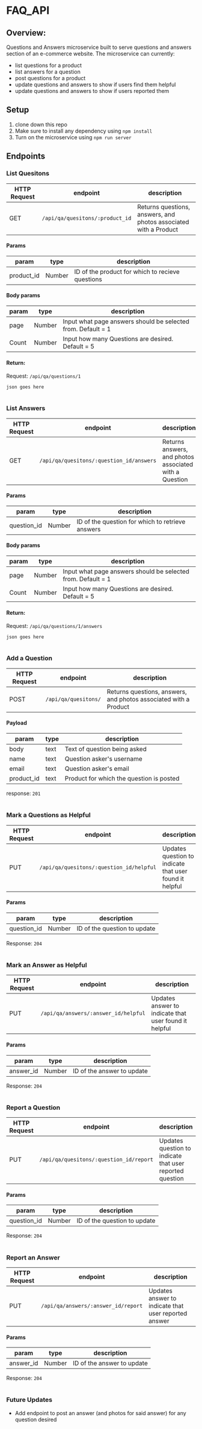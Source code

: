 # FAQ_API

## Overview: 
Questions and Answers microservice built to serve questions and answers section of an e-commerce website. The microservice can currently:
- list questions for a product
- list answers for a question
- post questions for a product
- update questions and answers to show if users find them helpful
- update questions and answers to show if users reported them


## Setup
1. clone down this repo
1. Make sure to install any dependency using `` npm install ``
1. Turn on the microservice using `` npm run server ``

## Endpoints

### List Quesitons
| HTTP Request | endpoint | description |
|--------------|-----------|-------------|
| GET | `` /api/qa/quesitons/:product_id `` | Returns questions, answers, and photos associated with a Product |

 #### Params
 | param | type | description |
 |-------|------|-------------|
 | product_id | Number | ID of the product for which to recieve questions |

 #### Body params
 | param | type | description |
 |-------|------|-------------|
 | page | Number | Input what page answers should be selected from. Default = 1 |
 | Count | Number | Input how many Questions are desired. Default = 5 |
 
 #### Return:
 Request: `` /api/qa/questions/1 ``
 ```
 json goes here
 ```
# 

### List Answers
| HTTP Request | endpoint | description |
|--------------|-----------|-------------|
| GET | `` /api/qa/quesitons/:question_id/answers `` | Returns answers, and photos associated with a Question |

 #### Params
 | param | type | description |
 |-------|------|-------------|
 | question_id | Number | ID of the question for which to retrieve answers |

 #### Body params
 | param | type | description |
 |-------|------|-------------|
 | page | Number | Input what page answers should be selected from. Default = 1 |
 | Count | Number | Input how many Questions are desired. Default = 5 |
 
 #### Return:
 Request: `` /api/qa/questions/1/answers ``
 ```
 json goes here
 ```
  # 
  
### Add a Question
| HTTP Request | endpoint | description |
|--------------|-----------|-------------|
| POST | `` /api/qa/quesitons/ `` | Returns questions, answers, and photos associated with a Product |

 #### Payload
 | param | type | description |
 |-------|------|-------------|
 | body | text | Text of question being asked |
 | name | text | Question asker's username|
 | email | text | Question asker's email |
 | product_id | text | Product for which the question is posted |
 
response: `` 201 ``

# 

### Mark a Questions as Helpful
| HTTP Request | endpoint | description |
|--------------|-----------|-------------|
| PUT | `` /api/qa/quesitons/:question_id/helpful `` | Updates question to indicate that user found it helpful |

 #### Params
 | param | type | description |
 |-------|------|-------------|
 | question_id | Number | ID of the question to update |

Response: `` 204 ``
# 

### Mark an Answer as Helpful
| HTTP Request | endpoint | description |
|--------------|-----------|-------------|
| PUT | `` /api/qa/answers/:answer_id/helpful `` | Updates answer to indicate that user found it helpful |

 #### Params
 | param | type | description |
 |-------|------|-------------|
 | answer_id | Number | ID of the answer to update |

Response: `` 204 ``
# 

### Report a Question
| HTTP Request | endpoint | description |
|--------------|-----------|-------------|
| PUT | `` /api/qa/quesitons/:question_id/report `` | Updates question to indicate that user reported question |

 #### Params
 | param | type | description |
 |-------|------|-------------|
 | question_id | Number | ID of the question to update |

Response: `` 204 ``
# 

### Report an Answer
| HTTP Request | endpoint | description |
|--------------|-----------|-------------|
| PUT | `` /api/qa/answers/:answer_id/report `` | Updates answer to indicate that user reported answer |

 #### Params
 | param | type | description |
 |-------|------|-------------|
 | answer_id | Number | ID of the answer to update |

Response: `` 204 ``
# 

### Future Updates
- Add endpoint to post an answer (and photos for said answer) for any question desired
